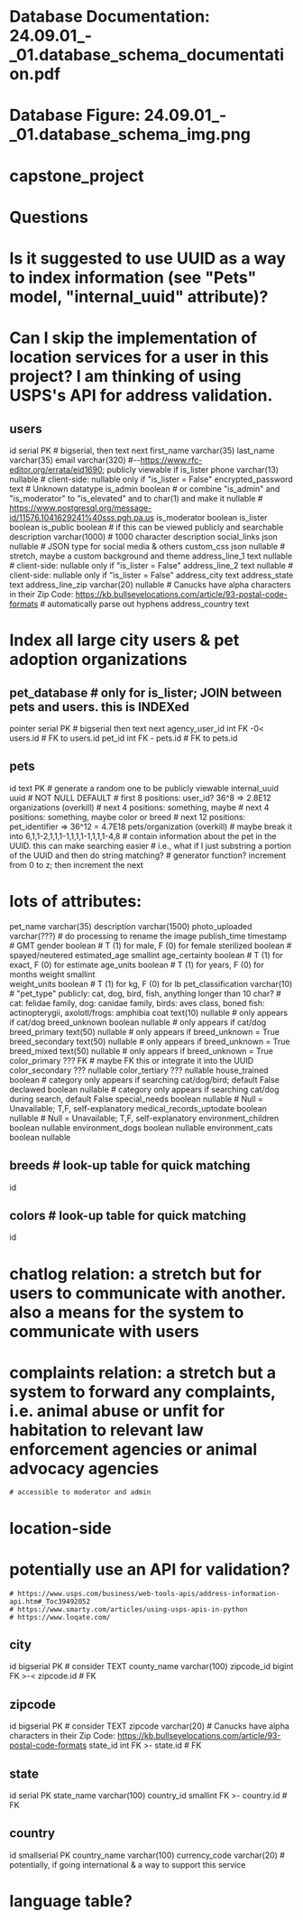 # Database Documentation: 24.09.01_-_01.database_schema_documentation.pdf
# Database Figure: 24.09.01_-_01.database_schema_img.png


# capstone_project
# Questions
# Is it suggested to use UUID as a way to index information (see "Pets" model, "internal_uuid" attribute)?
# Can I skip the implementation of location services for a user in this project? I am thinking of using USPS's API for address validation.

users
-
id serial PK            # bigserial, then text next
first_name varchar(35)
last_name varchar(35)
email varchar(320)              #--https://www.rfc-editor.org/errata/eid1690; publicly viewable if is_lister
phone varchar(13) nullable      # client-side: nullable only if "is_lister = False"
encrypted_password text         # Unknown datatype
is_admin boolean                # or combine "is_admin" and "is_moderator" to "is_elevated" and to char(1) and make it nullable
    # https://www.postgresql.org/message-id/11576.1041629241%40sss.pgh.pa.us
is_moderator boolean
is_lister boolean
is_public boolean               # if this can be viewed publicly and searchable
description varchar(1000)       # 1000 character description
social_links json nullable      # JSON type for social media & others
custom_css json nullable        # stretch, maybe a custom background and theme
address_line_1 text nullable    # client-side: nullable only if "is_lister = False"
address_line_2 text nullable    # client-side: nullable only if "is_lister = False"
address_city text
address_state text
address_line_zip varchar(20) nullable  # Canucks have alpha characters in their Zip Code: https://kb.bullseyelocations.com/article/93-postal-code-formats
    # automatically parse out hyphens
address_country text
# Index all large city users & pet adoption organizations

pet_database    # only for is_lister; JOIN between pets and users. this is INDEXed
-
pointer serial PK                   # bigserial then text next
agency_user_id int FK -0< users.id  # FK to users.id
pet_id int FK - pets.id             # FK to pets.id

pets
-
id text PK  # generate a random one to be publicly viewable
internal_uuid uuid   # NOT NULL DEFAULT
    # first 8 positions: user_id? 36^8 => 2.8E12 organizations (overkill)
    # next 4 positions: something, maybe 
    # next 4 positions: something, maybe color or breed
    # next 12 positions: pet_identifier => 36^12 = 4.7E18 pets/organization (overkill)
    # maybe break it into 6,1,1-2,1,1,1-1,1,1,1-1,1,1,1-4,8
    # contain information about the pet in the UUID. this can make searching easier
        # i.e., what if I just substring a portion of the UUID and then do string matching?
    # generator function? increment from 0 to z; then increment the next
# lots of attributes:
pet_name varchar(35)
description varchar(1500)
photo_uploaded varchar(???) # do processing to rename the image
publish_time timestamp      # GMT
gender boolean              # T (1) for male, F (0) for female
sterilized boolean          # spayed/neutered
estimated_age smallint
age_certainty boolean       # T (1) for exact, F (0) for estimate
age_units boolean           # T (1) for years, F (0) for months
weight smallint             
weight_units boolean        # T (1) for kg, F (0) for lb
pet_classification varchar(10)  # "pet_type" publicly: cat, dog, bird, fish, anything longer than 10 char?
    # cat: felidae family, dog: canidae family, birds: aves class, boned fish: actinopterygii, axolotl/frogs: amphibia
coat text(10) nullable              # only appears if cat/dog
breed_unknown boolean nullable      # only appears if cat/dog
breed_primary text(50) nullable     # only appears if breed_unknown = True
breed_secondary text(50) nullable   # only appears if breed_unknown = True
breed_mixed text(50) nullable       # only appears if breed_unknown = True
color_primary ??? FK                # maybe FK this or integrate it into the UUID
color_secondary ??? nullable
color_tertiary ??? nullable
house_trained boolean               # category only appears if searching cat/dog/bird; default False
declawed boolean nullable           # category only appears if searching cat/dog during search, default False
special_needs boolean nullable      # Null = Unavailable; T,F, self-explanatory
medical_records_uptodate boolean nullable   # Null = Unavailable; T,F, self-explanatory
environment_children boolean nullable
environment_dogs boolean nullable
environment_cats boolean nullable

breeds              # look-up table for quick matching
-
id

colors              # look-up table for quick matching
-
id



# chatlog relation: a stretch but for users to communicate with another. also a means for the system to communicate with users
# complaints relation: a stretch but a system to forward any complaints, i.e. animal abuse or unfit for habitation to relevant law enforcement agencies or animal advocacy agencies
    # accessible to moderator and admin

# location-side
# potentially use an API for validation?
    # https://www.usps.com/business/web-tools-apis/address-information-api.htm#_Toc39492052
    # https://www.smarty.com/articles/using-usps-apis-in-python
    # https://www.loqate.com/
city
-
id bigserial PK                         # consider TEXT
county_name varchar(100)
zipcode_id bigint FK >-< zipcode.id     # FK

zipcode
-
id bigserial PK                         # consider TEXT
zipcode varchar(20)                     # Canucks have alpha characters in their Zip Code: https://kb.bullseyelocations.com/article/93-postal-code-formats
state_id int FK >- state.id             # FK

state
-
id serial PK
state_name varchar(100)
country_id smallint FK >- country.id    # FK

country
-
id smallserial PK
country_name varchar(100)
currency_code varchar(20)               # potentially, if going international & a way to support this service

# language table?
